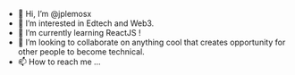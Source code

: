 - 👋 Hi, I’m @jplemosx
- 👀 I’m interested in Edtech and Web3.
- 🌱 I’m currently learning ReactJS !
- 💞️ I’m looking to collaborate on anything cool that creates opportunity for other people to become technical.
- 📫 How to reach me ...

<!---
jplemosx/jplemosx is a ✨ special ✨ repository because its `README.md` (this file) appears on your GitHub profile.
You can click the Preview link to take a look at your changes.
--->
